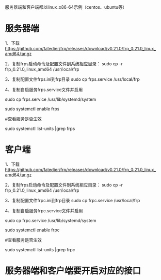 服务器端和客户端都以linux_x86-64示例（centos、ubuntu等）

# 服务器端

1、下载 https://github.com/fatedier/frp/releases/download/v0.21.0/frp_0.21.0_linux_amd64.tar.gz

2、复制frps启动命令及配置文件到系统相应目录：
sudo cp -r frp_0.21.0_linux_amd64 /usr/local/frp

3、复制配置文件frps.ini到frp目录
sudo cp frps.service /usr/local/frp

4、复制自启服务frps.service文件并启用

sudo cp frps.service /usr/lib/systemd/system

sudo systemctl enable frps

#查看服务是否生效

sudo systemctl list-units |grep frps


# 客户端

1、下载 https://github.com/fatedier/frp/releases/download/v0.21.0/frp_0.21.0_linux_amd64.tar.gz

2、复制frps启动命令及配置文件到系统相应目录：
sudo cp -r frp_0.21.0_linux_amd64 /usr/local/frp

3、复制配置文件frpc.ini到frp目录
sudo cp frpc.service /usr/local/frp

4、复制自启服务frpc.service文件并启用

sudo cp frpc.service /usr/lib/systemd/system

sudo systemctl enable frpc

#查看服务是否生效

sudo systemctl list-units |grep frpc

# 服务器端和客户端要开启对应的接口
